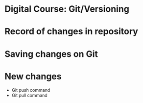 # Digital Course: Git/Versioning

# Record of changes in repository
# Saving changes on Git
# New changes
* Git push command
* Git pull command
